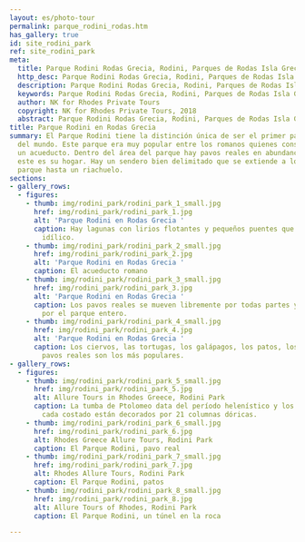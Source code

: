 ```yaml
---
layout: es/photo-tour
permalink: parque_rodini_rodas.htm
has_gallery: true
id: site_rodini_park
ref: site_rodini_park
meta:
  title: Parque Rodini Rodas Grecia, Rodini, Parques de Rodas Isla Grecia
  http_desc: Parque Rodini Rodas Grecia, Rodini, Parques de Rodas Isla Grecia
  description: Parque Rodini Rodas Grecia, Rodini, Parques de Rodas Isla Grecia
  keywords: Parque Rodini Rodas Grecia, Rodini, Parques de Rodas Isla Grecia
  author: NK for Rhodes Private Tours
  copyright: NK for Rhodes Private Tours, 2018
  abstract: Parque Rodini Rodas Grecia, Rodini, Parques de Rodas Isla Grecia
title: Parque Rodini en Rodas Grecia
summary: El Parque Rodini tiene la distinción única de ser el primer parque ajardinado
  del mundo. Este parque era muy popular entre los romanos quienes construyeron ahí
  un acueducto. Dentro del área del parque hay pavos reales en abundancia puesto que
  este es su hogar. Hay un sendero bien delimitado que se extiende a lo largo del
  parque hasta un riachuelo.
sections:
- gallery_rows:
  - figures:
    - thumb: img/rodini_park/rodini_park_1_small.jpg
      href: img/rodini_park/rodini_park_1.jpg
      alt: 'Parque Rodini en Rodas Grecia '
      caption: Hay lagunas con lirios flotantes y pequeños puentes que forman un paisaje
        idílico.
    - thumb: img/rodini_park/rodini_park_2_small.jpg
      href: img/rodini_park/rodini_park_2.jpg
      alt: 'Parque Rodini en Rodas Grecia '
      caption: El acueducto romano
    - thumb: img/rodini_park/rodini_park_3_small.jpg
      href: img/rodini_park/rodini_park_3.jpg
      alt: 'Parque Rodini en Rodas Grecia '
      caption: Los pavos reales se mueven libremente por todas partes y se pasean
        por el parque entero.
    - thumb: img/rodini_park/rodini_park_4_small.jpg
      href: img/rodini_park/rodini_park_4.jpg
      alt: 'Parque Rodini en Rodas Grecia '
      caption: Los ciervos, las tortugas, los galápagos, los patos, los cisnes y los
        pavos reales son los más populares.
- gallery_rows:
  - figures:
    - thumb: img/rodini_park/rodini_park_5_small.jpg
      href: img/rodini_park/rodini_park_5.jpg
      alt: Allure Tours in Rhodes Greece, Rodini Park
      caption: La tumba de Ptolomeo data del período helenístico y los extremos de
        cada costado están decorados por 21 columnas dóricas.
    - thumb: img/rodini_park/rodini_park_6_small.jpg
      href: img/rodini_park/rodini_park_6.jpg
      alt: Rhodes Greece Allure Tours, Rodini Park
      caption: El Parque Rodini, pavo real
    - thumb: img/rodini_park/rodini_park_7_small.jpg
      href: img/rodini_park/rodini_park_7.jpg
      alt: Rhodes Allure Tours, Rodini Park
      caption: El Parque Rodini, patos
    - thumb: img/rodini_park/rodini_park_8_small.jpg
      href: img/rodini_park/rodini_park_8.jpg
      alt: Allure Tours of Rhodes, Rodini Park
      caption: El Parque Rodini, un túnel en la roca

---
```

